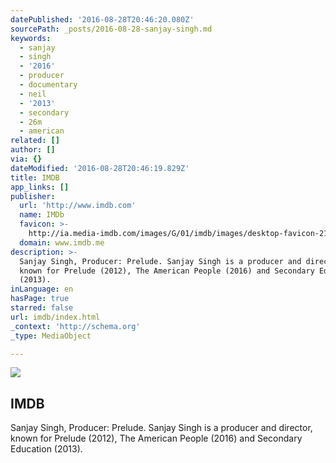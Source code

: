 ```yaml
---
datePublished: '2016-08-28T20:46:20.080Z'
sourcePath: _posts/2016-08-28-sanjay-singh.md
keywords:
  - sanjay
  - singh
  - '2016'
  - producer
  - documentary
  - neil
  - '2013'
  - secondary
  - 26m
  - american
related: []
author: []
via: {}
dateModified: '2016-08-28T20:46:19.829Z'
title: IMDB
app_links: []
publisher:
  url: 'http://www.imdb.com'
  name: IMDb
  favicon: >-
    http://ia.media-imdb.com/images/G/01/imdb/images/desktop-favicon-2165806970._CB282919592_.ico
  domain: www.imdb.me
description: >-
  Sanjay Singh, Producer: Prelude. Sanjay Singh is a producer and director,
  known for Prelude (2012), The American People (2016) and Secondary Education
  (2013).
inLanguage: en
hasPage: true
starred: false
url: imdb/index.html
_context: 'http://schema.org'
_type: MediaObject

---
```

<article style=""><img src="https://imgflo.herokuapp.com/graph/vahj1ThiexotieMo/13efd5c4ca9828726e984588b0d46529/noop.jpg?input=http%3A%2F%2Fia.media-imdb.com%2Fimages%2FM%2FMV5BNDk3NDk4MTc5OV5BMl5BanBnXkFtZTgwNzQwNzY4OTE%40._V1_UY1200_CR85%2C0%2C630%2C1200_AL_.jpg" /><h1>IMDB</h1><p>Sanjay Singh, Producer: Prelude. Sanjay Singh is a producer and director, known for Prelude (2012), The American People (2016) and Secondary Education (2013).</p></article>